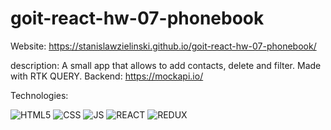# goit-react-hw-07-phonebook

Website:
https://stanislawzielinski.github.io/goit-react-hw-07-phonebook/

description:
A small app that allows to add contacts, delete and filter.
Made with RTK QUERY.
Backend: https://mockapi.io/

Technologies:

![HTML5](https://camo.githubusercontent.com/49fbb99f92674cc6825349b154b65aaf4064aec465d61e8e1f9fb99da3d922a1/68747470733a2f2f696d672e736869656c64732e696f2f62616467652f68746d6c352d2532334533344632362e7376673f7374796c653d666f722d7468652d6261646765266c6f676f3d68746d6c35266c6f676f436f6c6f723d7768697465)
![CSS](https://camo.githubusercontent.com/bc9bf6d1459980bbe480dd89f6be2f0bafffab251d109684d048f98809c6f114/68747470733a2f2f696d672e736869656c64732e696f2f62616467652f6373732d2532333233393132302e7376673f267374796c653d666f722d7468652d6261646765266c6f676f3d63737333266c6f676f436f6c6f723d7768697465)
![JS](https://camo.githubusercontent.com/93c855ae825c1757f3426f05a05f4949d3b786c5b22d0edb53143a9e8f8499f6/68747470733a2f2f696d672e736869656c64732e696f2f62616467652f4a6176615363726970742d3332333333303f7374796c653d666f722d7468652d6261646765266c6f676f3d6a617661736372697074266c6f676f436f6c6f723d463744463145)
![REACT](https://camo.githubusercontent.com/2abb0263d4baca32f31332738cb6a8c8513e073b170857685bc0658b7df7c0eb/68747470733a2f2f696d672e736869656c64732e696f2f62616467652f2d52656163742d626c75653f7374796c653d666f722d7468652d6261646765266c6f676f3d7265616374266c6f676f436f6c6f723d7768697465)
![REDUX](https://camo.githubusercontent.com/6908bc5919e46cd787b8e5117f092f5ed37da82e8bd602e6339060ea0fff722c/68747470733a2f2f696d672e736869656c64732e696f2f62616467652f52656475782d3539334438383f7374796c653d666f722d7468652d6261646765266c6f676f3d7265647578266c6f676f436f6c6f723d7768697465)